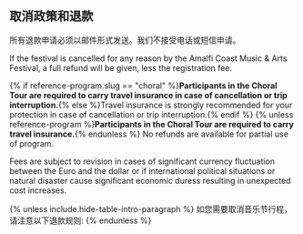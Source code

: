## 取消政策和退款

所有退款申请必须以邮件形式发送。我们不接受电话或短信申请。

If the festival is cancelled for any reason by the Amalfi Coast Music & Arts Festival, a full refund will be given, less the registration fee.

{% if reference-program.slug == "choral" %}**Participants in the Choral Tour are required to carry travel insurance in case of cancellation or trip interruption.**{% else %}Travel insurance is strongly recommended for your protection in case of cancellation or trip interruption.{% endif %} {% unless reference-program %}**Participants in the Choral Tour are required to carry travel insurance.**{% endunless %} No refunds are available for partial use of program.

Fees are subject to revision in cases of significant currency fluctuation between the Euro and the dollar or if international political situations or natural disaster cause significant economic duress resulting in unexpected cost increases.

{% unless include.hide-table-intro-paragraph %}
如您需要取消音乐节行程，请注意以下退款规则:
{% endunless %}
